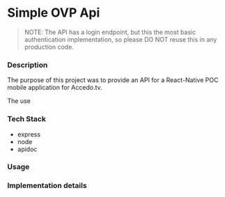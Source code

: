 # Simple OVP Api

> NOTE: The API has a login endpoint, but this the most basic authentication implementation, so please DO NOT reuse this in any production code.

### Description

The purpose of this project was to provide an API for a React-Native POC mobile application for Accedo.tv.

The use


### Tech Stack

 * express
 * node
 * apidoc


### Usage



### Implementation details
